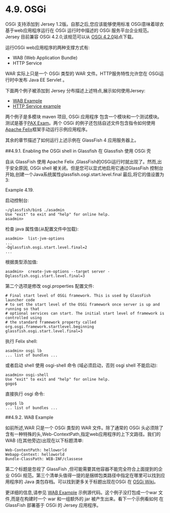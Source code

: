 4.9. OSGi
========================

OSGi 支持添加到 Jersey 1.2版。自那之后,您应该能够使用标准 OSGi意味着球衣基于web应用程序运行在 OSGi 运行时中描述的 OSGi 服务平台企业规范。Jersey  目前兼容 OSGi 4.2.0,该规范可以从 [OSGi 4.2.0](http://www.osgi.org/Download/Release4V42)站点下载。

运行OSGi web应用程序的两种支撑方式有:

* WAB (Web Application Bundle)
* HTTP Service

WAR 实际上只是一个 OSGi 类型的 WAR 文件。HTTP服务特性允许您在 OSGi运行时中发布 Java EE Servlet 。

下面两个例子被添加到 Jersey 分布描述上述特点,展示如何使用Jersey:

* [WAB Example](https://github.com/jersey/jersey/tree/2.13/examples/osgi-helloworld-webapp)
* [HTTP Service example](https://github.com/jersey/jersey/tree/2.13/examples/osgi-helloworld-webapp)

两个例子是多模块 maven 项目, OSGi 应用程序 包含一个模块和一个测试模块。测试是基于[PAX Exam](http://ops4j1.jira.com/wiki/display/PAXEXAM3/Pax+Exam)。两个 OSGi 的例子还包括自述文件包含指令如何使用 [Apache Felix](http://felix.apache.org/site/index.html)框架手动运行示例应用程序。

其余的章节描述了如何运行上述示例在 GlassFish 4 应用服务器上。

##4.9.1. Enabling the OSGi shell in Glassfish 在 Glassfish 使用 OSGi 壳

自从 GlassFish 使用 Apache Felix ,GlassFish的OSGi运行时就出现了。然而,出于安全原因, OSGi shell 被关闭。但是您可以显式地启用它通过GlassFish 控制台开始,创建一个Java系统属性glassfish.osgi.start.level.final 最后,将它的值设置为3:

Example 4.19. 

启动控制台:
 
	~/glassfish/bin$ ./asadmin
	Use "exit" to exit and "help" for online help.
	asadmin>

检查 java 属性值(从配置文件中加载):
 
	asadmin>  list-jvm-options
	...
	-Dglassfish.osgi.start.level.final=2
	...

根据类型添加值:

	asadmin>  create-jvm-options --target server -Dglassfish.osgi.start.level.final=3

第二个选项是修改 osgi.properties 配置文件:

	# Final start level of OSGi framework. This is used by GlassFish launcher code
	# to set the start level of the OSGi framework once server is up and running so that
	# optional services can start. The initial start level of framework is controlled using
	# the standard framework property called org.osgi.framework.startlevel.beginning
	glassfish.osgi.start.level.final=3

执行 Felix shell:

	asadmin> osgi lb
	... list of bundles ...

或者启动 shell 使用 osgi-shell 命令 (域必须启动，否则 osgi shell 不能启动):

	asadmin> osgi-shell
	Use "exit" to exit and "help" for online help.
	gogo$

直接执行 osgi 命令:

	gogo$ lb
	... list of bundles ...

##4.9.2. WAB Example 

如前所述,WAR 只是一个 OSGi 类型的 WAR 文件。除了通常的 OSGi 头必须除了含有一种特殊的头,Web-ContextPath,指定web应用程序的上下文路径。我们的 WAB (在其他旁边)出现在以下标题清单:

	Web-ContextPath: helloworld
	Webapp-Context: helloworld
	Bundle-ClassPath: WEB-INF/classese

第二个标题是忽视了 GlassFish ,但可能需要其他容器不能完全符合上面提到的企业 OSGi 规范。第三个清单头值得一提的是捆绑包类路径中指定在哪里可以找到应用程序的 Java 类包存档。可以找到更多关于标题出现在OSGi 在 [OSGi Wiki](http://wiki.osgi.org/wiki/Category:Manifest_Header)。

更详细的信息,请参见 [WAB Example](https://github.com/jersey/jersey/tree/2.13/examples/osgi-helloworld-webapp) 示例源代码。这个例子没打包成一个war 文件,而是在构建时一个 war 和一组额外的 jar 被产生出来。看下一个示例看如何 在GlassFish 部署基于 OSGi 的 Jersey 应用程序。
